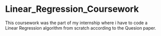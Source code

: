 # Linear_Regression_Coursework

This coursework was the part of my internship where i have to code a Linear Regression algorithm from scratch according to the Quesion paper.
